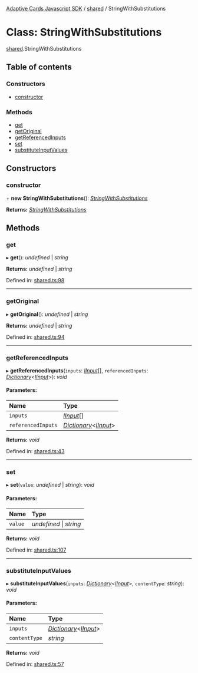 [Adaptive Cards Javascript SDK](../README.md) / [shared](../modules/shared.md) / StringWithSubstitutions

# Class: StringWithSubstitutions

[shared](../modules/shared.md).StringWithSubstitutions

## Table of contents

### Constructors

- [constructor](shared.stringwithsubstitutions.md#constructor)

### Methods

- [get](shared.stringwithsubstitutions.md#get)
- [getOriginal](shared.stringwithsubstitutions.md#getoriginal)
- [getReferencedInputs](shared.stringwithsubstitutions.md#getreferencedinputs)
- [set](shared.stringwithsubstitutions.md#set)
- [substituteInputValues](shared.stringwithsubstitutions.md#substituteinputvalues)

## Constructors

### constructor

\+ **new StringWithSubstitutions**(): [_StringWithSubstitutions_](shared.stringwithsubstitutions.md)

**Returns:** [_StringWithSubstitutions_](shared.stringwithsubstitutions.md)

## Methods

### get

▸ **get**(): _undefined_ \| _string_

**Returns:** _undefined_ \| _string_

Defined in: [shared.ts:98](https://github.com/microsoft/AdaptiveCards/blob/0938a1f10/source/nodejs/adaptivecards/src/shared.ts#L98)

---

### getOriginal

▸ **getOriginal**(): _undefined_ \| _string_

**Returns:** _undefined_ \| _string_

Defined in: [shared.ts:94](https://github.com/microsoft/AdaptiveCards/blob/0938a1f10/source/nodejs/adaptivecards/src/shared.ts#L94)

---

### getReferencedInputs

▸ **getReferencedInputs**(`inputs`: [_IInput_](../interfaces/shared.iinput.md)[], `referencedInputs`: [_Dictionary_](../modules/shared.md#dictionary)<[_IInput_](../interfaces/shared.iinput.md)\>): _void_

#### Parameters:

| Name               | Type                                                                                         |
| :----------------- | :------------------------------------------------------------------------------------------- |
| `inputs`           | [_IInput_](../interfaces/shared.iinput.md)[]                                                 |
| `referencedInputs` | [_Dictionary_](../modules/shared.md#dictionary)<[_IInput_](../interfaces/shared.iinput.md)\> |

**Returns:** _void_

Defined in: [shared.ts:43](https://github.com/microsoft/AdaptiveCards/blob/0938a1f10/source/nodejs/adaptivecards/src/shared.ts#L43)

---

### set

▸ **set**(`value`: _undefined_ \| _string_): _void_

#### Parameters:

| Name    | Type                    |
| :------ | :---------------------- |
| `value` | _undefined_ \| _string_ |

**Returns:** _void_

Defined in: [shared.ts:107](https://github.com/microsoft/AdaptiveCards/blob/0938a1f10/source/nodejs/adaptivecards/src/shared.ts#L107)

---

### substituteInputValues

▸ **substituteInputValues**(`inputs`: [_Dictionary_](../modules/shared.md#dictionary)<[_IInput_](../interfaces/shared.iinput.md)\>, `contentType`: _string_): _void_

#### Parameters:

| Name          | Type                                                                                         |
| :------------ | :------------------------------------------------------------------------------------------- |
| `inputs`      | [_Dictionary_](../modules/shared.md#dictionary)<[_IInput_](../interfaces/shared.iinput.md)\> |
| `contentType` | _string_                                                                                     |

**Returns:** _void_

Defined in: [shared.ts:57](https://github.com/microsoft/AdaptiveCards/blob/0938a1f10/source/nodejs/adaptivecards/src/shared.ts#L57)
